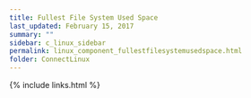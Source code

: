 ```yaml
---
title: Fullest File System Used Space
last_updated: February 15, 2017
summary: ""
sidebar: c_linux_sidebar
permalink: linux_component_fullestfilesystemusedspace.html
folder: ConnectLinux
---
```



{% include links.html %}
